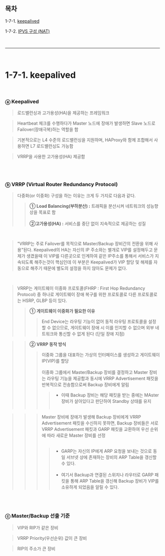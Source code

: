 ## 목차

1-7-1. [keepalived](#1-7-1-keepalived)

1-7-2. [IPVS 구성 (NAT)](#1-6-2-ipvs-구성-nat)

<br>

---

<br>

# 1-7-1. keepalived

<br>

### ⓐ Keepalived

> 로드밸런싱과 고가용성(HA)을 제공하는 프레임워크

> Heartbeat 체크를 수행하다가 Master 노드에 장애가 발생하면 Slave 노드로 Failover(장애극복)하는 역할을 함

> 기본적으로는 L4 수준의 로드밸런싱을 지원하며, HAProxy와 함께 조합해서 사용하면 L7 로드밸런싱도 가능함

> VRRP을 사용한 고가용성(HA) 제공함

<br><br>

### ⓑ VRRP (Virtual Router Redundancy Protocol)

> 다중화(or 이중화) 구성을 하는 이유는 크게 두 가지로 다음과 같다.
>    > **① Load Balancing(부하분산) :** 트래픽을 분산시켜 네트워크의 성능향상을 목표로 함 <br><br>
>    > **②고가용성(HA) :** 서비스를 중단 없이 지속적으로 제공하는 성질

<br>

> "VRRP는 주로 Failover를 목적으로 Master/Backup 장비간의 전환을 위해 사용"된다. Keepalived의 HA는 자신의 IP 주소와는 별개로 VIP를 설정해두고 문제가 생겼을때 이 VIP를 다른곳으로 인계하여 같은 IP주소를 통해서 서비스가 지속되도록 해주는것이 핵심인데 이 부분은 Keepalived가 VIP 할당 및 해제를 자동으로 해주기 때문에 별도의 설정을 하지 않아도 문제가 없다.

<br>

> VRRP는 게이트웨이 이중화 프로토콜(FHRP : First Hop Redundancy Protocol) 중 하나로 게이트웨이 장애 복구를 위한 프로토콜로 다른 프로토콜로는 HSRP, GLBP 등이 있다.
>    > **① 게이트웨이 이중화가 필요한 이유**
>    >  > End Device는 라우팅 기능이 없어 동적 라우팅 프로토콜을 설정할 수 없으므로, 게이트웨이 장애 시 이를 인지할 수 없으며 외부 네트워크와 통신할 수 없게 된다 (단일 장애 지점)

>    > **② VRRP 동작 방식**
>    >  > 이중화 그룹을 대표하는 가상의 인터페이스를 생성하고 게이트웨이 IP(VIP)를 할당 <br><br>
>    >  > 이중화 그룹에서 Master/Backup 장비를 결정하고 Master 장비는 라우팅 기능을 제공함과 동시에 VRRP Advertisement 패킷을 반복적으로 전송함으로써 Backup 장비에게 알림
>    >  >   > + 이때 Backup 장비는 해당 패킷을 받는 중에는 MAster 장비가 살아있다고 판단하여 Standby 상태를 유지 <br><br>

>    >  > Master 장비에 장애가 발생해 Backup 장비에게 VRRP Advertisement 패킷을 수신하지 못하면, Backup 장비들은 서로 VRRP Advertisement 패킷과 GARP 패킷을 교환하여 우선 순위에 따라 새로운 Master 장비를 선정 <br><br>
>    >  >   > + GARP는 자신의 IP에게 ARP 요청을 보내는 것으로 동일 서브넷 상에 존재하는 장비의 ARP Table을 갱신할 수 있다. <br><br>
>    >  >   > + 여기서 Backup과 연결된 스위치나 라우터로 GARP 패킷을 통해 ARP Table을 갱신해 Backup 장비가 VIP를 소유하게 되었음을 알릴 수 있다.

<br><br>

### ⓒ Master/Backup 선출 기준

> VIP와 RIP가 같은 장비

> VRRP Priority(우선순위) 값이 큰 장비

> RIP의 주소가 큰 장비

